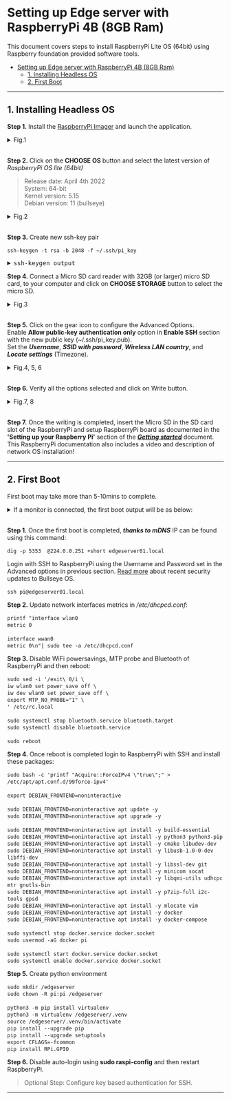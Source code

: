# Setting up Edge server with RaspberryPi 4B (8GB Ram)
This document covers steps to install RaspberryPi Lite OS (64bit) using Raspberry foundation provided software tools.  


- [Setting up Edge server with RaspberryPi 4B (8GB Ram)](#setting-up-edge-server-with-raspberrypi-4b-8gb-ram)
  - [1. Installing Headless OS](#1-installing-headless-os)
  - [2. First Boot](#2-first-boot)

---

## 1. Installing Headless OS

**Step 1.** Install the [RaspberryPi Imager](https://www.raspberrypi.com/software/) and launch the application. 
   <details>
   <summary>Fig.1</summary>

   ![](../images/RaspberryPi/Raspberry%20Pi%20Imager.png)   
   </details><br>

**Step 2.** Click on the **CHOOSE OS** button and select the latest version of *RaspberryPi OS lite (64bit)*
   > Release date: April 4th 2022  
   > System: 64-bit  
   > Kernel version: 5.15  
   > Debian version: 11 (bullseye)  

   <details>
   <summary>Fig.2</summary>

   ![](../images/RaspberryPi/Select_RaspberryPi_OS_Lite.png)  
   </details><br>

**Step 3.** Create new ssh-key pair

```
ssh-keygen -t rsa -b 2048 -f ~/.ssh/pi_key
```
<pre>
<details>  
<summary>ssh-keygen output</summary>
Generating public/private rsa key pair.  
Enter passphrase (empty for no passphrase):  
Enter same passphrase again:   
Your identification has been saved in pi_key  
Your public key has been saved in pi_key.pub  
The key fingerprint is:  
SHA256:jKtSGdXXZUsxXmbkdmPO0XguwleMxANdeVIO3RRmU+I atul@eklavya  
The key's randomart image is:  
+---[RSA 2048]----+  
|       .   ..=X%#|  
|      . . . .*B/*|  
|     .   .    E*@|  
|    .  o   .  +=+|   
|     o. S   o oo.|  
|    o  .     o . |  
|   .  .          |  
|  .  .           |  
|   ..            |  
+----[SHA256]-----+  
</details></pre>

**Step 4.** Connect a Micro SD card reader with 32GB (or larger) micro SD card, to your computer and click on **CHOOSE STORAGE** button to select the micro SD.  
   <details>
   <summary>Fig.3</summary>

   ![Choose storage](../images/RaspberryPi/Choose%20Storage.png)  
   </details><br>
   
**Step 5.** Click on the gear icon to configure the Advanced Options.  
Enable **Allow public-key authentication only** option in **Enable SSH** section with the new public key (~/.ssh/pi_key.pub).  
Set the ***Username***, ***SSID with password***, ***Wireless LAN country***, and ***Locate settings*** (Timezone).  
   <details>
   <summary>Fig.4, 5, 6</summary>

   ![Advanced options](../images/RaspberryPi/Advanced%20options.png)  

   ![Username & Password](../images/RaspberryPi/set_username_password.png)

   ![LAN and Locate](../images/RaspberryPi/Wireless%20LAN%20and%20Timezone.png)  
   </details><br>
   
**Step 6.** Verify all the options selected and click on Write button.  
   <details>
   <summary>Fig.7, 8</summary>

   ![Write](../images/RaspberryPi/Write.png)
    > Select ***yes*** to continue and follow the steps to complete OS installation.  

   ![Writing](../images/RaspberryPi/Writing.png)
   </details><br>
    
**Step 7.** Once the writing is completed, insert the Micro SD in the SD card slot of the RaspberryPi and setup RaspberryPi board as documented in the **'Setting up your Raspberry Pi'** section of the ***[Getting started](https://www.raspberrypi.com/documentation/computers/getting-started.html)*** document. This RaspberryPi documentation also includes a video and description of network OS installation! 
<br>

---

## 2. First Boot 

First boot may take more than 5-10mins to complete. 

<details>
<summary>If a monitor is connected, the first boot output will be as below:</summary>
 
> Starting Load/Save RF Kill Switch Status...   
> Started Network Tine Synchronization.  
> [ OK ] Reached target System Initialization.  
> [ OK ] Started Daily Cleanup of Temporary Directories.  
> [ OK ] Reached target System Time Set.  
> [ OK ] Reached target System Time Synchronized.  
> [ OK ] Started Daily apt download activities.  
> [ OK ] Started Daily apt upgrade and clean activities.  
> [ OK ] Started Periodic ext4 Online data Check for A11 Filesystems.  
> [ OK ] Started Discard unused blocks once a week.  
> [ OK ] Started Daily rotation of log files.  
> [ OK ] Started Daily man-db regeneration.  
> [ OK ] Reached target Timers.  
> [ OK ] Listening on Avahi mDNS/DNS-SD Stack Activation Socket.  
> [ OK ] Listening on D-Bus System Message Bus Socket.  
> [ OK ] Listening on triggerhappy.socket.  
> [ OK ] Reached target Sockets.  
> [ OK ] Reached target Basic System.  
>        Starting Save/Restore Sound Card State...  
>        Starting Avahi mDNS/DNS-SD Stack...   
> [ OK ] Started Regular background program processing daemon.  
> [ OK ] Started D-Bus System Message Bus.  
>        Starting dphys-swapfile-init, and delete a swap file...  
>        Starting Remove Stale Online Metadata Check Snapshots...  
>        Starting Configure Bluetooth Modems connected by UART...  
>        Starting LSB: Switch to ondemand cpu governor (unless shift key is pressed)...  
>        Starting Regenerate SSH host keys...  
>        Starting LSB: Resize the root filesystem to fill partition...  
>        Starting LSB: rng-tools (Debian variant)....   
>        Starting Check for RaspberryPi EEPROM updates...  
>        Starting System Logging Service...  
>        Starting User Login Management...  
>        Starting triggerhappy global hotkey daemon...  
>        Starting WPA supplicant...  
> [ OK ] Started Load Save RF Kill Switch Status.  
> [ OK ] Started System Logging Service.  
> [ OK ] Started triggerhappy global hotkey daemon.  
> [ OK ] Finished Save/Restore Sound Card State.  
> [ OK ] Finished Remove Stale Online ext4 Metadata Check Snapshots.  
> [ OK ] Started Avahi mDNS/DNS-SD Stack.  
> [ OK ] Started WPA supplicant.  
> [ OK ] Started User Login Management.  
> [ OK ] Reached target Network.  
> [ OK ] Reached target Sound Card.  
>        Starting DHCP Client Daemon...  
>        Starting /etc/rc.local Compatibility...  
>        Starting Permit User Sessions...   
> [ OK ] Finished Set console font and keymap.  
> [ OK ] Started Configure Bluetooth Modems connected by UART.  
> [ OK ] Started LSB: Switch to ondemand cpu governor (unless shift key is pressed).  
> [ OK ] Started LSB: rng-tools (Debian variant).  
> [ OK ] Finished Check for RaspberryPi EEPROM updates.  
> [ OK ] Finished dphys-swapfile- set up, mount/unmount, and delete a swap file.  
> [ OK ] Finished Regenerate SSH host keys.  
> [ OK ] Started /etc/rc.local Compatibility.  
> [ OK ] Finished Permit User Sessions.  
> [ OK ] Created slice system-bthelper.slice.  
>        Starting RaspberryPi bluetooth helper...  
> [ OK ] Started Getty on tty1.  
> [ OK ] Reached target Login Prompts.  
>        Starting OpenBSD Secure Shell server...  
>        Starting Load Save RF Kill Switch Status...  
> [ OK ] Started Load/Save RF Kill Switch Status.  
> [ OK ] Finished RaspberryPi bluetooth helper.  
>        Starting Bluetooth service...  
> [ OK ] Started OpenBSD Secure Shell server.  
>   
> Debian GNU/Linux 11 edgeserver01 tty1  
>  
> edgeserver01 login: pi (automatic login)  
> 
> Linux edgeserver01 5.15.32-u8 #1538 SMP PREEMPT Thu Mar 31 19:40:39 BST 20ZZ aarch64  
>
> The programs included with the Debian GNU/Linux system are free software: the exact distribution terms for each program are described in the  
>
> individual files in /usr/share/doc/-/copyright.  
>
> Debian GNU/Linux comes with ABSOLUTELY NO WARRANTY, to the extent  
> permitted by applicable law.  
> Last login: Mon Apr 4 07:41:54 PDT 2022 on top  
> pi@edgeserver01:~ $   
> 
</details><br>  

**Step 1.** Once the first boot is completed, ***thanks to mDNS*** IP can be found using this command:

```
dig -p 5353  @224.0.0.251 +short edgeserver01.local
```
Login with SSH to RaspberryPi using the Username and Password set in the Advanced options in previous section. [Read more](https://www.raspberrypi.com/news/raspberry-pi-bullseye-update-april-2022/) about recent security updates to Bullseye OS. 

```
ssh pi@edgeserver01.local
```

**Step 2.** Update network interfaces metrics in */etc/dhcpcd.conf*:

```
printf "interface wlan0
metric 0

interface wwan0
metric 0\n"| sudo tee -a /etc/dhcpcd.conf
```

**Step 3.** Disable WiFi powersavings, MTP probe and Bluetooth of RaspberryPi and then reboot:

```
sudo sed -i '/exit\ 0/i \
iw wlan0 set power_save off \
iw dev wlan0 set power_save off \
export MTP_NO_PROBE="1" \
' /etc/rc.local

sudo systemctl stop bluetooth.service bluetooth.target
sudo systemctl disable bluetooth.service

sudo reboot
```

**Step 4.** Once reboot is completed login to RaspberryPi with SSH and install these packages:
```
sudo bash -c 'printf "Acquire::ForceIPv4 \"true\";" > /etc/apt/apt.conf.d/99force-ipv4'

export DEBIAN_FRONTEND=noninteractive

sudo DEBIAN_FRONTEND=noninteractive apt update -y
sudo DEBIAN_FRONTEND=noninteractive apt upgrade -y

sudo DEBIAN_FRONTEND=noninteractive apt install -y build-essential 
sudo DEBIAN_FRONTEND=noninteractive apt install -y python3 python3-pip
sudo DEBIAN_FRONTEND=noninteractive apt install -y cmake libudev-dev
sudo DEBIAN_FRONTEND=noninteractive apt install -y libusb-1.0-0-dev libffi-dev
sudo DEBIAN_FRONTEND=noninteractive apt install -y libssl-dev git
sudo DEBIAN_FRONTEND=noninteractive apt install -y minicom socat
sudo DEBIAN_FRONTEND=noninteractive apt install -y libqmi-utils udhcpc mtr gnutls-bin
sudo DEBIAN_FRONTEND=noninteractive apt install -y p7zip-full i2c-tools gpsd
sudo DEBIAN_FRONTEND=noninteractive apt install -y mlocate vim 
sudo DEBIAN_FRONTEND=noninteractive apt install -y docker
sudo DEBIAN_FRONTEND=noninteractive apt install -y docker-compose

sudo systemctl stop docker.service docker.socket
sudo usermod -aG docker pi

sudo systemctl start docker.service docker.socket
sudo systemctl enable docker.service docker.socket
```

**Step 5.** Create python environment
```
sudo mkdir /edgeserver
sudo chown -R pi:pi /edgeserver

python3 -m pip install virtualenv
python3 -m virtualenv /edgeserver/.venv
source /edgeserver/.venv/bin/activate
pip install --upgrade pip
pip install --upgrade setuptools
export CFLAGS=-fcommon
pip install RPi.GPIO

```

**Step 6.** Disable auto-login using **sudo raspi-config** and then restart RaspberryPi.

> Optional Step: Configure key based authentication for SSH.

---

